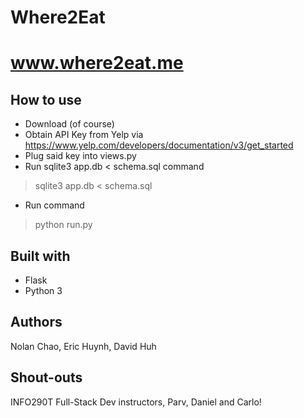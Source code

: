 # Where2Eat
# www.where2eat.me

## How to use
* Download (of course)
* Obtain API Key from Yelp via https://www.yelp.com/developers/documentation/v3/get_started
* Plug said key into views.py
* Run sqlite3 app.db < schema.sql command
> sqlite3 app.db < schema.sql
* Run command
> python run.py

## Built with
* Flask
* Python 3

## Authors
Nolan Chao, Eric Huynh, David Huh

## Shout-outs
INFO290T Full-Stack Dev instructors, Parv, Daniel and Carlo!
